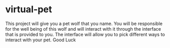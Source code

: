# virtual-pet

This project will give you a pet wolf that you name.  You will be responsible for the well being of this wolf and will interact with it through the interface that is provided to you.  The interface will allow you to pick different ways to interact with your pet.  Good Luck
